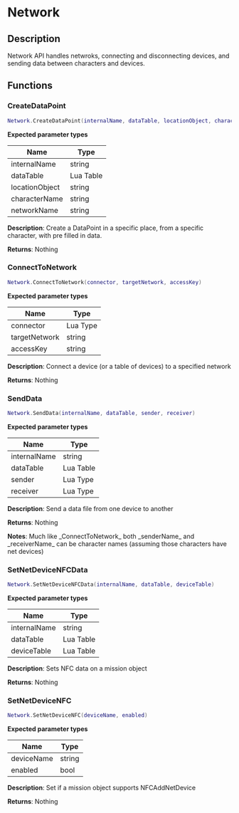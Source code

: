 Network
=======

Description
-----------

Network API handles netwroks, connecting and disconnecting devices, and
sending data between characters and devices.

Functions
---------

### CreateDataPoint

``` lua
Network.CreateDataPoint(internalName, dataTable, locationObject, characterName, networkName)
```

**Expected parameter types**

| Name           | Type      |
|----------------|-----------|
| internalName   | string    |
| dataTable      | Lua Table |
| locationObject | string    |
| characterName  | string    |
| networkName    | string    |

**Description**: Create a DataPoint in a specific place, from a specific
character, with pre filled in data.

**Returns**: Nothing

### ConnectToNetwork

``` lua
Network.ConnectToNetwork(connector, targetNetwork, accessKey)
```

**Expected parameter types**

| Name          | Type     |
|---------------|----------|
| connector     | Lua Type |
| targetNetwork | string   |
| accessKey     | string   |

**Description**: Connect a device (or a table of devices) to a specified
network

**Returns**: Nothing

### SendData

``` lua
Network.SendData(internalName, dataTable, sender, receiver)
```

**Expected parameter types**

| Name         | Type      |
|--------------|-----------|
| internalName | string    |
| dataTable    | Lua Table |
| sender       | Lua Type  |
| receiver     | Lua Type  |

**Description**: Send a data file from one device to another

**Returns**: Nothing

**Notes**: Much like \_ConnectToNetwork\_ both \_senderName\_ and
\_receiverName\_ can be character names (assuming those characters have
net devices)

### SetNetDeviceNFCData

``` lua
Network.SetNetDeviceNFCData(internalName, dataTable, deviceTable)
```

**Expected parameter types**

| Name         | Type      |
|--------------|-----------|
| internalName | string    |
| dataTable    | Lua Table |
| deviceTable  | Lua Table |

**Description**: Sets NFC data on a mission object

**Returns**: Nothing

### SetNetDeviceNFC

``` lua
Network.SetNetDeviceNFC(deviceName, enabled)
```

**Expected parameter types**

| Name       | Type   |
|------------|--------|
| deviceName | string |
| enabled    | bool   |

**Description**: Set if a mission object supports NFCAddNetDevice

**Returns**: Nothing
